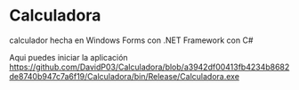 # Calculadora
calculador hecha en Windows Forms con .NET Framework con C#

Aqui puedes iniciar la aplicación
https://github.com/DavidP03/Calculadora/blob/a3942df00413fb4234b8682de8740b947c7a6f19/Calculadora/bin/Release/Calculadora.exe
